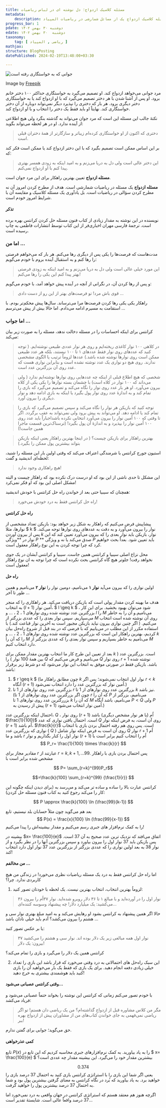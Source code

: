 ```yaml
---
title: مسئله کلاسیک ازدواج؛ دل نوشته ای در لباس ریاضیات
metadata: 
    description: مسئله کلاسیک ازدواج یک از مسائل شمارشی در ریاضیات المپیاد 
progress_bar: 1
pdate: دوشنبه ۳۰ بهمن ۱۴۰۲
edate: دوشنبه  ۳۰ بهمن ۱۴۰۲    
taxonomy: 
    tag: [ ریاضی , المپیاد ]
mathjax: 
structure: BlogPosting
datePublished: 2024-02-19T13:48:00+03:30

---
```

![ جوانی که به خواستگاری رفته است ](wedding-love-concept_23-2147924925.webp?classes=center&loading=lazy)
<div class="align-center">
Image by <a href="https://www.freepik.com/free-vector/wedding-love-concept_2967629.htm#query=Marriage%20classic%20problem&position=24&from_view=search&track=ais&uuid=9686064c-da31-4b2b-91ff-153b1c031539">Freepik</a>
</div>

مرد جوانی می‌خواهد ازدواج کند. او تصمیم می‌گیرد به خواستگاری حداکثر ۱۰۰ دختر خانم برود. او پس از آشنا شدن با هر دختر تصمیم می‌گیرد که با او ازدواج کند یا به خواستگاری دختر دیگری برود. هر بار که دختری را نپذیرد دیگر نمی‌تواند دوباره از آن دختر خواستگاری کند. نهایتاً او باید فقط یک دختر را انتخاب و با او ازدواج کند.

نکتهٔ جالب این مسئله این است که مرد جوان می‌تواند به گذشته بنگرد ولی هیچ اطلاعی از آینده ندارد. او در هر لحظه می‌تواند بگوید:
> دختری که اکنون از او خواستگاری کرده‌ام زیباتر و سازگارتر از همهٔ دختران قبلی است.

بر این اساس ممکن است تصمیم بگیرد که با این دختر ازدواج کند یا ممکن است فکر کند که:
> این دختر عالی است ولی دل به دریا می‌زنم و به امید اینکه به زودی همسر بهتری پیدا کنم با او ازدواج نمی‌کنم.

**مسئله ازدواج** تعیین بهترین راهکار برای این مرد جوان است.

**مسئله ازدواج** یک مسئله در ریاضیات شمارشی است. هدف از مطرح کردن امروز آن نه مطرح کردن سؤالی در ریاضیات است. بل یاد‌آوری یک مسئله کلاسیک و مقایسه آن با شرایط امروز خودم است. 

#### تذکر

نویسنده در این نوشته به مقدار زیادی از کتاب فنون مسئله حل کردن کرانتس بهره برده است. ترجمهٔ فارسی مهران اخباری‌فر از این کتاب توسط انتشارات فاطمی به چاپ رسیده است. 


### اما من ...

مدت‌هاست که فرصت‌ها را یکی پس از دیگری رها می‌کنم. هر بار که می‌خواهم فرصتی را رها کنم و به استقبال آینده بروم با خودم می‌گویم:
> این مورد خیلی عالی است ولی دل به دریا می‌زنم و به امید اینکه به زودی فرصتی بهتر پیدا کنم این یکی را رها می‌کنم!

و پس از رها کردن آن، در نگرانی از آنچه در آینده پیش خواهد آمد، با خودم می‌گویم:

> قوی باش مرد! تو فرصت‌های بهتر از این رو از دست دادی ... 

راهکار یکی یکی رها کردن فرصت‌ها مرا می‌ترساند. سال‌ها پیش محکم‌تر بودم. با استقامت به مسیرم ادامه می‌دادم. اما حالا بیش از پیش می‌ترسم ...

### اما جواب ...

کرانتس برای اینکه احساسات را در مسئله دخالت ندهد، مسئله را به صورت زیر بیان می‌کند:

> در کلاهی ۱۰۰ نوار کاغذی ریخته‌ایم و روی هر نوار عددی طبیعی نوشته‌ایم. ( توجه کنید که عددهای روی نوار فقط عددهای ۱ تا ۱۰۰ نیستند، بلکه هر عدد طبیعی ممکن است روی نوارها نوشته شده باشد.) عددها لزوماً ترتیب یا الگوی مشخصی ندارند. روی هیچ دو نواری یک عدد نوشته نشده است و بنابراین نواری هست که عدد روی آن بزرگترین عدد است.

> شخصی که هیچ اطلاع قبلی از اینکه چه عددهایی روی نوارها نوشته‌ایم ندارد ( ولی می‌داند که ۱۰۰ نوار در کلاه است) با چشمان بسته نوارها را یکی یکی از کلاه بیرون می‌آورد. او هر بار عدد روی نوار را نگاه می‌کند و تصمیم می‌گیرد که بازی را تمام کند و به اندازهٔ عدد روی نوار پول بگیرد یا اینکه به بازی ادامه دهد و نوار دیگری را بیرون آورد.

> توجه کنید که بازیکن هر نوار را نگاه می‌کند و سپس تصمیم می‌گیرد که بازی را تمام کند یا ادامه دهد. او‌ می‌تواند به پیش برود ولی نمی‌تواند به عقب برگردد. اگر تا وقتی که ۱۰۰ اُمین نوار را بیرون می‌آورد انتخابی نکرده باشداجباراً باید عدد روی ۱۰۰ اُمین نوار را بپذیرد و به اندازه‌ٔ آن پول بگیرد! (ترسناک‌ترین قسمت ماجرا همین جاست!)

> بهترین راهکار برای بازیکن چیست؟ ( در اینجا بهترین راهکار یعنی اینکه بازیکن بتواند بیشترین پول ممکن را بگیرد.)

استیون جورج کرانتس با شرمندگی اعتراف می‌کند که وقتی اولین بار این مسئله را شنید، لحظه‌ای اندیشید و گفت:

> هیچ راهکاری وجود ندارد!

این مشکل تا حدی ناشی از این بود که او درست درک نکرده بود که راهکار چیست و البته مشکل اصلی این بود که او فکر نمی‌کرد!

همچنان که سیبیا حتی بعد از خواندن راه حل کرانتس با خودش اندیشید:

> راه حل کرانتس فقط به درد خودش می‌خورد! 

#### راه حل کرانتس

پیشاپیش فرض می‌کنیم که راهکار به شکل زیر خواهد بود: بازیکن تعداد مشخصی از نوارها، مثلا 
$ k $
نوار را بیرون می‌آورد و به دقت به عددهای روی نوارها توجه می‌کند. پس از بیرون آوردن 
$k$
نوار، بازیکن باید نوار بعدی را که بیرون می‌آورد تعیین کند که این نوار در **ویژگی 
$P$ **
صدق می‌کند یا نه و ویژگی 
$P$ 
باید تعیین شود. بعداً بحث خواهیم کرد که چرا توجه کردن به این نوع راهکار معقول است.

محل نزاع اصلی سیبیا و کرانتس همین جاست. سیبیا و کرانتس آبشان در یک جوی نخواهد رفت! جلوتر هیچ گاه کرانتس بحث نکرده است که چرا توجه به ان نوع راهکار معقول است!

#### راه حل

اولین نواری را که بیرون می‌آید **نوار ۱** می‌نامیم، دومین نوار را **نوار ۲** می‌نامیم و همین طور تا آخر ...

هدف ما بهینه کردن مقدار پولی است که بازیکن دریافت می‌کند. هر راهکاری را که منجر به انتخاب
$(l+1)$
اُمین نوار،
$ l \geq k $ 
، شود می‌توان بهبود بخشید. برای این کار بزرگترین عدد نوشته شده روی نوارهای 
$1$
،
$2$
، ... و
$l$
را 
$M$
می‌نامیم.و آن را به خاطر می‌سپاریم. سپس نوار بعدی را که عددی بزرگتر از 
$M$
روی آن نوشته شده است انتخاب می‌کنیم. ( اگر چنین نواری بیرون نیاید بازیکن مجبور است به آخرین نوار قناعت کند.) با استفاده مکرر از این مطلب در می‌یابیم که با فرضی که در بند قبل از شروع راه‌حل بیان کردیم، بهترین راهکار این است که بزرگترین عدد نوشته شده روی نوارهای
$1$
،
$2$
، ... و
$k$
را که آن را 
$M$
می‌نامیم به خاطر بسپاریم و سپس نوار بعدی را که عددی بزرگتر از 
$M$
دارد انتخاب کنیم.

بعد از تعیین این طرح کار ما انتخاب بهترین مقدار ممکن برای 
$k$
است. بزرگترین عدد ( بین همهٔ
$100$
نوار ) را
$Q$
می‌نامیم و فرض می‌کنیم که 
$Q$
روی نوار
$r+1$
نوشته شده باشد. بازیکن فقط در صورتی موفق به انتخاب این نوار می‌شود که دو شرط زیر برقرار باشد:

1. $ r \geq k $
(چون مطابق راهکار ما 
$k$
نوار اول انتخاب نمی‌شوند؛ پس اگر 
$r < k$
آنگاه
$(r+1)$
اُمین نوار که بزرگترین عدد را دارد انتخاب نمی‌شود.)
2. بزرگترین عدد روی نوار‌های از 
$1$
تا 
$r$
بزرگترین عدد روی نوارهای از 
$1$
تا
$k$
نیز باشد. (چون اگر بزرگترین عدد روی نوارهای از 
$1$
تا 
$r$
که آن را 
$P$
می‌نامیم، بزرگتر از بزررگترین عدد روی نوارهای 
$1$
تا 
$k$
که آن را 
$M$
می‌نامیم، باشد آنگاه 
$P<Q$
ولی 
$P$
پیش از رسیدن به 
$(r+1)$
اُمین نوار انتخاب می‌شود.)

احتمال اینکه بزرگترین عدد، 
$Q$
، روی نوار
$(r+1)$
اُم (یا هر نوار مشخص دیگری) باشد 
$\frac{1}{100}$
است. احتمال یافتن نواری که عدد 
$Q$ 
روی آن است، به فرض اینکه نوار
$(r+1)$
اُم باشد،
$\frac{k}{r}$
است.
پس روی هم رفته احتمال بردن بازی با انتخاب نواری که بزرگترین عدد (
$Q$
) روی آن است به فرض اینکه نوار شامل 
$Q$
نوار
$r+1$
اُم باشد و ما 
$r$
نوار اول را کنار بگذاریم و نوار 
$(r+1)$
اُم را انتخاب کنیم برابر است با 
$$ P_r= \frac{1}{100} \times \frac{k}{r} $$

مقادیر مجاز برای 
$r$
عبارتند از 
$r=k,k+1,...99$.
پس احتمال بردن بازی با راهکار مشخص شده برابر است با

$$ P= \sum_{r=k}^{99}P_r$$

$$=\frac{k}{100} \sum_{r=k}^{99}  {\frac{1}{r}} $$
<!--
اما باید درس مهمی را در مورد مجموع سمت راست فرمول بالا بیاموزید:

اگر 
$x$
کوچک و مثبت باشد می‌توانیم بنویسیم


$$ \ln(1+x)=x \[ ln\[(1+x)^{\frac{1}{x}}\] \] $$

و عبارت درون لگاریتم سمت راست همان عبارتی است که برای تعریف عدد اویلر (
$e=2.718...$
) وقتی
$x \mapsto 0$
استفاده می‌کنیم. پس می‌توانیم بنویسیم:
$$ \ln (1+x) \approx x\ln e = x$$
-->
کرانتس عبارت بالا را ساده و ساده تر می‌کند و می‌رسد به (برای دیدن اینکه چگونه این کار را می‌کند رجوع کنید به کتاب فنون مسئله حل کردن):

$$ P \approx \frac{k}{100} \ln (\frac{99}{k-1}) $$

بعد هم می‌گوید چون مثلاً حسابان بلد نیستیم، تابع 
$$ P(x) = \frac{x}{100} \ln (\frac{99}{x-1}) $$
را به کمک نرم‌افزار های جبری رسم می‌کنیم و مقدار بیشینه‌اش را پیدا می‌کنیم!

بیشینه در 
$x= \frac{100}{e}$
اتفاق می‌افتد که نزدیک ترین عدد صحیح به آن 
$37$
است. پس بازیکن باید 
$37$
نوار اول را بیرون بیاورد و سپس بزرگترین آنها را در نظر بگیرد و از نوار 
$38$
به بعد اولین نواری را که عددی بزرگتر از بزرگترین عدد 
$37$
نوار اول دارد انتخاب کند!

#### من مخالفم ...

اما راه حل کرانتس فقط به درد یک مسئله ریاضیات نظری می‌خورد! در زندگی من هیچ کاربردی ندارد. چرا؟

1. لزوماُ بهترین انتخاب، انتخاب بهترین نیست. یک لحظه با خودتان تصور کنید:

> ۳۶ نوار اول را در آورده‌اید و با مبالغ ۱ تا ۳۶ دلار روبرو شده‌اید. نوار ۳۷اُم را بیرون می‌کشید: یک میلیارد دلار! چه پیشنهاد وسوسه کننده‌ای...

 حالا اگر همین پیشنهاد به کرانتس بشود او رهایش می‌کند و به امید مبلغ بهتری نوار سی و هشتم را بیرون می‌کشد؟ آدم باید خیلی نادان باشد ...

یا بر عکس تصور کنید:
> ۳۷ نوار اول همه مبالغی زیر یک دلار بوده اند. نوار سی و هشتم را می‌کشید بیرون: یک دلار! 

کرانتس همین یک دلار را می‌گیرد و بازی را تمام می‌کند؟

2. این سبک راه‌حل های احتمالاتی به درد وقتی می‌خورد که قرار باشد این بازی را تعداد خیلی زیادی دفعه انجام دهید. برای یک بازی که فقط یک بار می‌خواهید آن را بازی کنید باید هوشمندی بیشتری به خرج دهید!

#### وقتی کرانتس عصبانی می‌شود...

با خودم تصور می‌کنم زمانی که کرانتس این نوشته را بخواند حتماً عصبانی می‌شود و فریاد می‌کشد:
> مگر من کلاس مشاوره قبل از ازدواج گذاشته‌ام؟ من یک ریاضی دان هستم! تو اگر ریاضی نمی‌فهمی به جای خواندن کتاب‌های من از مشاوران پیش از ازدواج بهره ببر!

حق می‌گوید؛ جوابی برای گفتن ندارم.

#### کمی عذرخواهی

تابع 
$P(x)$ 
را به یاد بیاورید. به کمک نرم‌افزارهای جبری محاسبه کردیم که این تابع در 
$ x= \frac{100}{e} $
بیشترین مقدار خود را می‌گیرد. این بیشینه مقدار چه عددی است؟

$$ 0.374 $$
یعنی اگر شما این بازی را با استراتژی کرانتس بازی کنید به احتمال 
$37$
درصد بازی را خواهید برد. به یاد بیاورید که بُرد در نگاه کرانتس به معنای گرفتن بیشترین پول بود و شما به احتمال
$37$
درصد بیشترین پول را خواهید گرفت.

اگرچه هنوز هم معتقد هستم که استراتژی کرانتس در جهان واقعی به درد نمی‌خورد اما 
$37$ درصد واقعاً عالی است. شایستهٔ تقدیر است...


